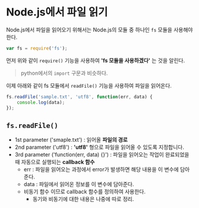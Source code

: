 # Node.js에서 파일 읽기

Node.js에서 파일을 읽어오기 위해서는 Node.js의 모듈 중 하나인 `fs` 모듈을 사용해야 한다.

```javascript
var fs = require('fs');
```

먼저 위와 같이 `require()` 기능을 사용하여 **'fs 모듈을 사용하겠다'** 는 것을 알린다.
> python에서의 `import` 구문과 비슷하다.

이제 아래와 같이 fs 모듈에서 `readFile()` 기능을 사용하여 파일을 읽어온다.

```javascript
fs.readFile('sample.txt', 'utf8', function(err, data) {
    console.log(data);
});
```

## `fs.readFile()`

- 1st parameter ('smaple.txt') : 읽어올 **파일의 경로**
- 2nd parameter ('utf8') : **'utf8'** 형으로 파일을 읽어올 수 있도록 지정합니다.
- 3rd parameter ('function(err, data) {}') : 파일을 읽어오는 작업이 완료되었을 때 자동으로 실행되는 **callback 함수** 
    - err : 파일을 읽어오는 과정에서 error가 발생하면 해당 내용을 이 변수에 담아준다.
    - data : 파일에서 읽어온 정보를 이 변수에 담아준다.
    - 비동기 함수 이므로 callback 함수를 정의하여 사용한다.
        - 동기와 비동기에 대한 내용은 나중에 따로 정리.